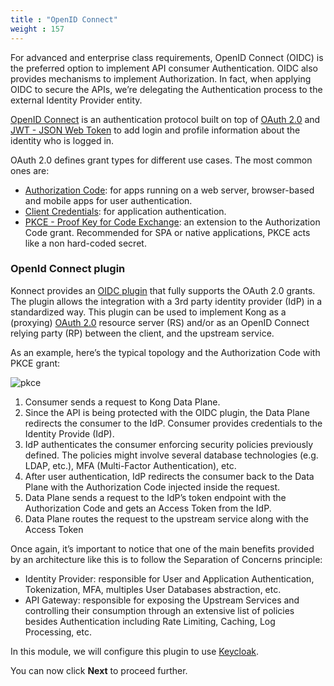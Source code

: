 ```yaml
---
title : "OpenID Connect"
weight : 157
---
```


For advanced and enterprise class requirements, OpenID Connect (OIDC) is the preferred option to implement API consumer Authentication. OIDC also provides mechanisms to implement Authorization. In fact, when applying OIDC to secure the APIs, we’re delegating the Authentication process to the external Identity Provider entity.

[OpenID Connect](https://openid.net/connect) is an authentication protocol built on top of [OAuth 2.0](https://oauth.net/2) and [JWT - JSON Web Token](https://www.rfc-editor.org/rfc/rfc7519.html) to add login and profile information about the identity who is logged in.

OAuth 2.0 defines grant types for different use cases. The most common ones are:
* [Authorization Code](https://oauth.net/2/grant-types/authorization-code): for apps running on a web server, browser-based and mobile apps for user authentication.
* [Client Credentials](https://oauth.net/2/grant-types/client-credentials): for application authentication.
* [PKCE - Proof Key for Code Exchange](https://oauth.net/2/pkce): an extension to the Authorization Code grant. Recommended for SPA or native applications, PKCE acts like a non hard-coded secret.


### OpenId Connect plugin

Konnect provides an [OIDC plugin](https://docs.konghq.com/hub/kong-inc/openid-connect/) that fully supports the OAuth 2.0 grants. The plugin allows the integration with a 3rd party identity provider (IdP) in a standardized way. This plugin can be used to implement Kong as a (proxying) [OAuth 2.0](https://tools.ietf.org/html/rfc6749) resource server (RS) and/or as an OpenID Connect relying party (RP) between the client, and the upstream service.

As an example, here’s the typical topology and the Authorization Code with PKCE grant:

![pkce](/static/images/pkce.png)

1. Consumer sends a request to Kong Data Plane.
2. Since the API is being protected with the OIDC plugin, the Data Plane redirects the consumer to the IdP. Consumer provides credentials to the Identity Provide (IdP).
3. IdP authenticates the consumer enforcing security policies previously defined. The policies might involve several database technologies (e.g. LDAP, etc.), MFA (Multi-Factor Authentication), etc.
4. After user authentication, IdP redirects the consumer back to the Data Plane with the Authorization Code injected inside the request.
5. Data Plane sends a request to the IdP’s token endpoint with the Authorization Code and gets an Access Token from the IdP.
6. Data Plane routes the request to the upstream service along with the Access Token

Once again, it’s important to notice that one of the main benefits provided by an architecture like this is to follow the Separation of Concerns principle:
* Identity Provider: responsible for User and Application Authentication, Tokenization, MFA, multiples User Databases abstraction, etc.
* API Gateway: responsible for exposing the Upstream Services and controlling their consumption through an extensive list of policies besides Authentication including Rate Limiting, Caching, Log Processing, etc.




In this module, we will configure this plugin to use [Keycloak](https://www.keycloak.org/).








You can now click **Next** to proceed further.